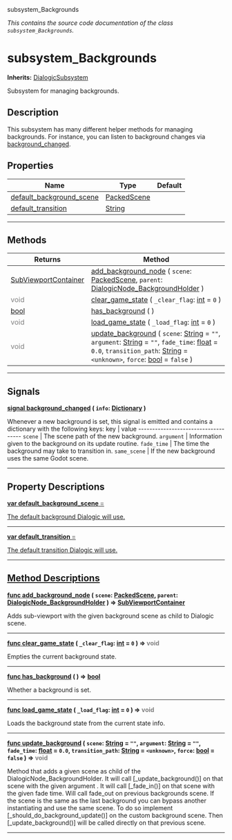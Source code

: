 
<div class="header-banner purple">
<div class="header-label purple">subsystem_Backgrounds</div>
</div>

*This contains the source code documentation of the class `subsystem_Backgrounds`.*
        
# subsystem_Backgrounds
**Inherits:** [DialogicSubsystem](class_dialogicsubsystem.md)

Subsystem for managing backgrounds.
## Description
This subsystem has many different helper methods for managing backgrounds. For instance, you can listen to background changes via [background_changed](#signal-background_changed).

## Properties
Name | Type | Default 
--- | --- | --- 
[<span class="hljs-title">default_background_scene</span>](#property-default_background_scene) | [PackedScene](https://docs.godotengine.org/en/latest/classes/class_packedscene.html#class-packedscene) |   
[<span class="hljs-title">default_transition</span>](#property-default_transition) | [String](https://docs.godotengine.org/en/latest/classes/class_string.html#class-string) |   
--- 

## Methods
Returns | Method 
--- | --- 
<span class="hljs-attribute">[SubViewportContainer](https://docs.godotengine.org/en/latest/classes/class_subviewportcontainer.html#class-subviewportcontainer)</span> | [<span class="hljs-title">add_background_node</span>](#method-add_background_node) ( `scene`: [PackedScene](https://docs.godotengine.org/en/latest/classes/class_packedscene.html#class-packedscene), `parent`: [DialogicNode_BackgroundHolder](class_dialogicnode_backgroundholder.md) ) 
<span style = "color: gray">void</span> | [<span class="hljs-title">clear_game_state</span>](#method-clear_game_state) ( `_clear_flag`: [int](https://docs.godotengine.org/en/latest/classes/class_int.html#class-int) = `0` ) 
<span class="hljs-attribute">[bool](https://docs.godotengine.org/en/latest/classes/class_bool.html#class-bool)</span> | [<span class="hljs-title">has_background</span>](#method-has_background) ( ) 
<span style = "color: gray">void</span> | [<span class="hljs-title">load_game_state</span>](#method-load_game_state) ( `_load_flag`: [int](https://docs.godotengine.org/en/latest/classes/class_int.html#class-int) = `0` ) 
<span style = "color: gray">void</span> | [<span class="hljs-title">update_background</span>](#method-update_background) ( `scene`: [String](https://docs.godotengine.org/en/latest/classes/class_string.html#class-string) = `""`, `argument`: [String](https://docs.godotengine.org/en/latest/classes/class_string.html#class-string) = `""`, `fade_time`: [float](https://docs.godotengine.org/en/latest/classes/class_float.html#class-float) = `0.0`, `transition_path`: [String](https://docs.godotengine.org/en/latest/classes/class_string.html#class-string) = `<unknown>`, `force`: [bool](https://docs.godotengine.org/en/latest/classes/class_bool.html#class-bool) = `false` ) 
--- 

## Signals


<a class="header" id="signal-background_changed" href="#signal-background_changed">**<span class="hljs-attribute">signal</span> [<span class="hljs-title">background_changed</span>](#signal-background_changed) ( `info`: [Dictionary](https://docs.godotengine.org/en/latest/classes/class_dictionary.html#class-dictionary) )** </a>



 Whenever a new background is set, this signal is emitted and contains a dictionary with the following keys: key | value ------------------------------------ `scene` | The scene path of the new background. `argument` | Information given to the background on its update routine. `fade_time` | The time the background may take to transition in. `same_scene` | If the new background uses the same Godot scene. 

---

## Property Descriptions



<a class="header" id="property-default_background_scene" href="#property-default_background_scene">**<span class="hljs-attribute">var</span> <span class="hljs-title">default_background_scene</span> <span style = "color: gray"> = </span> <unknown>** 



The default background Dialogic will use.

---



<a class="header" id="property-default_transition" href="#property-default_transition">**<span class="hljs-attribute">var</span> <span class="hljs-title">default_transition</span> <span style = "color: gray"> = </span> <unknown>** 



The default transition Dialogic will use.

---

## Method Descriptions



<a class="header" id="method-add_background_node" href="#method-add_background_node">**<span class="hljs-attribute">func</span> [<span class="hljs-title">add_background_node</span>](#method-add_background_node) ( `scene`: [PackedScene](https://docs.godotengine.org/en/latest/classes/class_packedscene.html#class-packedscene), `parent`: [DialogicNode_BackgroundHolder](class_dialogicnode_backgroundholder.md) )</a>  ⇒ <span class="hljs-attribute">[SubViewportContainer](https://docs.godotengine.org/en/latest/classes/class_subviewportcontainer.html#class-subviewportcontainer)</span>** 



Adds sub-viewport with the given background scene as child to Dialogic scene.

---



<a class="header" id="method-clear_game_state" href="#method-clear_game_state">**<span class="hljs-attribute">func</span> [<span class="hljs-title">clear_game_state</span>](#method-clear_game_state) ( `_clear_flag`: [int](https://docs.godotengine.org/en/latest/classes/class_int.html#class-int) = `0` )</a>  ⇒ <span style = "color: gray">void</span>** 



Empties the current background state.

---



<a class="header" id="method-has_background" href="#method-has_background">**<span class="hljs-attribute">func</span> [<span class="hljs-title">has_background</span>](#method-has_background) ( )</a>  ⇒ <span class="hljs-attribute">[bool](https://docs.godotengine.org/en/latest/classes/class_bool.html#class-bool)</span>** 



Whether a background is set.

---



<a class="header" id="method-load_game_state" href="#method-load_game_state">**<span class="hljs-attribute">func</span> [<span class="hljs-title">load_game_state</span>](#method-load_game_state) ( `_load_flag`: [int](https://docs.godotengine.org/en/latest/classes/class_int.html#class-int) = `0` )</a>  ⇒ <span style = "color: gray">void</span>** 



Loads the background state from the current state info.

---



<a class="header" id="method-update_background" href="#method-update_background">**<span class="hljs-attribute">func</span> [<span class="hljs-title">update_background</span>](#method-update_background) ( `scene`: [String](https://docs.godotengine.org/en/latest/classes/class_string.html#class-string) = `""`, `argument`: [String](https://docs.godotengine.org/en/latest/classes/class_string.html#class-string) = `""`, `fade_time`: [float](https://docs.godotengine.org/en/latest/classes/class_float.html#class-float) = `0.0`, `transition_path`: [String](https://docs.godotengine.org/en/latest/classes/class_string.html#class-string) = `<unknown>`, `force`: [bool](https://docs.godotengine.org/en/latest/classes/class_bool.html#class-bool) = `false` )</a>  ⇒ <span style = "color: gray">void</span>** 



Method that adds a given scene as child of the DialogicNode_BackgroundHolder. It will call [_update_background()] on that scene with the given argument . It will call [_fade_in()] on that scene with the given fade time. Will call fade_out on previous backgrounds scene.  If the scene is the same as the last background you can bypass another instantiating and use the same scene. To do so implement [_should_do_background_update()] on the custom background scene. Then  [_update_background()] will be called directly on that previous scene.

---

